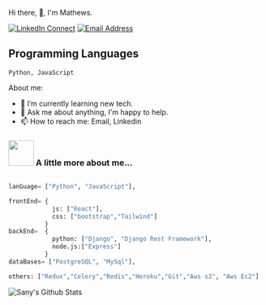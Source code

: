 Hi there, 👋, I'm Mathews.



[![LinkedIn Connect](https://img.shields.io/badge/%20-Connect-black?color=14171A&labelColor=212121&logo=linkedin&logoColor=ffffff)](https://www.linkedin.com/in/sikaili99/)
[![Email Address](https://img.shields.io/badge/%20-Send%20Mail-black?color=14171A&labelColor=ef5350&logo=gmail&logoColor=ffffff)](mailto:sikaili99@gmail.com?subject=From%20GitHub&body=Hi,%20there.%20Found%20you%20from%20GitHub.)

## Programming Languages

```
Python, JavaScript
```

About me:

- 🌱 I’m currently learning new tech.
- 💬 Ask me about anything, I'm happy to help.
- 📫 How to reach me: Email, Linkedin



### <img src="https://media.giphy.com/media/VgCDAzcKvsR6OM0uWg/giphy.gif" width="50"> A little more about me...  

```Python

lanGuage= ["Python", "JavaScript"],

frontEnd= {
            js: ["React"],
            css: ["bootstrap","Tailwind"]
          }
backEnd=  {
            python: ["Django", "Django Rest Framework"],
            node.js:["Express"]
          } 
dataBases= ["PostgreSQL", "MySql"],

others: ["Redux","Celery","Redis","Heroku","Git","Aws s3", "Aws Ec2"]
```
![Sany's Github Stats](https://github-readme-stats.vercel.app/api?username=sikaili99&show_icons=true&hide_border=true)

